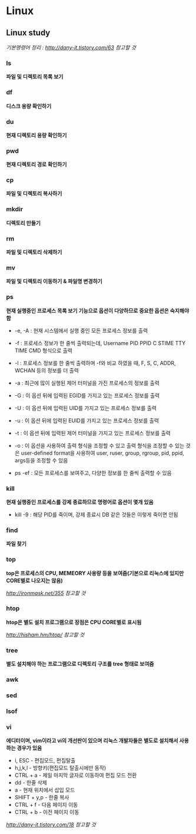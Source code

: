 # Linux

## Linux study
*기본명령어 정리 : http://dany-it.tistory.com/63 참고할 것*

### ls
**파일 및 디렉토리 목록 보기**

### df
**디스크 용량 확인하기**

### du
**현재 디렉토리 용량 확인하기**

### pwd
**현재 디렉토리 경로 확인하기**

### cp
**파일 및 디렉토리 복사하기**

### mkdir
**디렉토리 만들기**

### rm
**파일 및 디렉토리 삭제하기**

### mv
**파일 및 디렉토리 이동하기 & 파일명 변경하기**

### ps
**현재 실행중인 프로세스 목록 보기 기능으로 옵션이 다양하므로 중요한 옵션은 숙지해야함**

* -e, -A : 현재 시스템에서 실행 중인 모든 프로세스 정보를 출력

* -f : 프로세스 정보가 한 줄씩 출력되는데, Username PID PPID C STIME TTY TIME CMD 형식으로 출력

* -l : 프로세스 정보를 한 줄씩 출력하며 -f와 비교 하였을 때, F, S, C, ADDR, WCHAN 등의 정보를 더 출력

* -a : 최근에 많이 실행된 제어 터미널을 가진 프로세스의 정보를 출력

* -G : 이 옵션 뒤에 입력된 EGID를 가지고 있는 프로세스 정보를 출력

* -U : 이 옵션 뒤에 입력된 UID를 가지고 있는 프로세스 정보를 출력

* -u : 이 옵션 뒤에 입력된 EUID를 가지고 있는 프로세스 정보를 출력

* -t : 이 옵션 뒤에 입력된 제어 터미널을 가지고 있는 프로세스 정보를 출력

* -o : 이 옵션을 사용하여 출력 형식을 조정할 수 있고 출력 형식을 조정할 수 있는 것은 user-defined format을 사용하여 user, ruser, group, rgroup, pid, ppid, args등을 조정할 수 있음

* ps -ef : 모든 프로세스를 보여주고, 다양한 정보를 한 줄씩 출력할 수 있음

### kill
**현재 실행중인 프로세스를 강제 종료하므로 명령어로 옵션이 몇개 있음**
* kill -9 <PID> : 해당 PID를 죽이며, 강제 종료시 DB 같은 것들은 이렇게 죽이면 안됨

### find
**파일 찾기**

### top
**top은 프로세스의 CPU, MEMEORY 사용량 등을 보여줌(기본으로 리눅스에 있지만 CORE별로 나오지는 않음)**

*http://ironmask.net/355 참고할 것*

### htop
**htop은 별도 설치 프로그램으로 장점은 CPU CORE별로 표시됨**

*http://hisham.hm/htop/ 참고할 것*

### tree
**별도 설치해야 하는 프로그램으로 디렉토리 구조를 tree 형태로 보여줌**

### awk

### sed

### lsof

### vi
**에디터이며, vim이라고 vi의 개선판이 있으며 리눅스 개발자들은 별도로 설치해서 사용하는 경우가 있음**
* i, ESC - 편집모드, 편집탈출
* h,j,k,l - 방향키(편집모드 탈출시에만 동작)
* CTRL + a - 제일 마지막 글자로 이동하여 편집 모드 전환
* dd - 한줄 삭제
* a - 현재 위치에서 삽입 모드
* SHIFT + y,p - 한줄 복사
* CTRL + f - 다음 페이지 이동
* CTRL + b - 이전 페이지 이동

*http://dany-it.tistory.com/18 참고할 것*


































